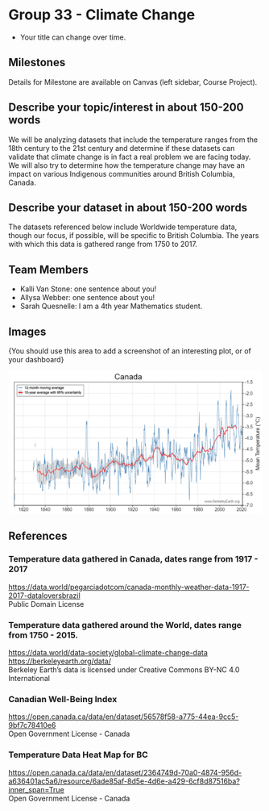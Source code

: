 # Group 33 - Climate Change

- Your title can change over time.

## Milestones

Details for Milestone are available on Canvas (left sidebar, Course Project).

## Describe your topic/interest in about 150-200 words

We will be analyzing datasets that include the temperature ranges from the 18th century to the 21st century and determine if these datasets can validate that climate change is in fact a real problem we are facing today. We will also try to determine how the temperature change may have an impact on various Indigenous communities around British Columbia, Canada.

## Describe your dataset in about 150-200 words

The datasets referenced below include Worldwide temperature data, though our focus, if possible, will be specific to British Columbia. The years with which this data is gathered range from 1750 to 2017. 

## Team Members

- Kalli Van Stone: one sentence about you!
- Allysa Webber: one sentence about you!
- Sarah Quesnelle: I am a 4th year Mathematics student.

## Images

{You should use this area to add a screenshot of an interesting plot, or of your dashboard}

![Canadian Temperature Change](./images/Canada-temperature-chart.png)

## References

### Temperature data gathered in Canada, dates range from 1917 - 2017
https://data.world/pegarciadotcom/canada-monthly-weather-data-1917-2017-dataloversbrazil  
Public Domain License

### Temperature data gathered around the World, dates range from 1750 - 2015.
https://data.world/data-society/global-climate-change-data  
https://berkeleyearth.org/data/  
Berkeley Earth’s data is licensed under Creative Commons BY-NC 4.0 International

### Canadian Well-Being Index
https://open.canada.ca/data/en/dataset/56578f58-a775-44ea-9cc5-9bf7c78410e6  
Open Government License - Canada

### Temperature Data Heat Map for BC
https://open.canada.ca/data/en/dataset/2364749d-70a0-4874-956d-a636401ac5a6/resource/6ade85af-8d5e-4d6e-a429-6cf8d87516ba?inner_span=True  
Open Government License - Canada
